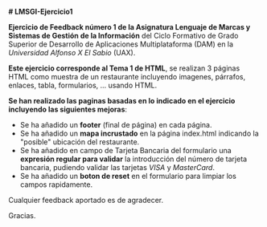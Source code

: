 **# LMSGI-Ejercicio1**

**Ejercicio de Feedback número 1 de la Asignatura Lenguaje de Marcas y Sistemas de Gestión de la Información** del Ciclo Formativo de Grado Superior de Desarrollo de Aplicaciones Multiplataforma (DAM) en la *Universidad Alfonso X El Sabio* (UAX).

**Este ejercicio corresponde al Tema 1 de HTML**, se realizan 3 páginas HTML como muestra de un restaurante incluyendo imagenes, párrafos, enlaces, tabla, formularios, ... usando HTML.

**Se han realizado las paginas basadas en lo indicado en el ejercicio incluyendo las siguientes mejoras**:

- Se ha añadido un **footer** (final de página) en cada página.
- Se ha añadido un **mapa incrustado** en la página index.html indicando la "posible" ubicación del restaurante.
- Se ha añadido en campo de Tarjeta Bancaria del formulario una **expresión regular para validar** la introducción del número de tarjeta bancaria, pudiendo validar las tarjetas *VISA* y *MasterCard*.
- Se ha añadido un **boton de reset** en el formulario para limpiar los campos rapidamente.

Cualquier feedback aportado es de agradecer.

Gracias.